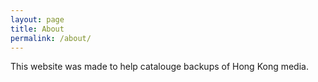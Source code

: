 ```yaml
---
layout: page
title: About
permalink: /about/
---
```


This website was made to help catalouge backups of Hong Kong media.

